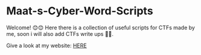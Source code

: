 # Maat-s-Cyber-Word-Scripts
Welcome! 😊😊
Here there is a collection of useful scripts for CTFs made by me, soon i will also add CTFs write ups 👨‍💻.

Give a look at my website: [HERE](https://maat-feather.wixsite.com/maat-cyber-world)
